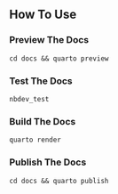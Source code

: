 ## How To Use

### Preview The Docs

```
cd docs && quarto preview
```

### Test The Docs

```
nbdev_test
```

### Build The Docs

```
quarto render
```

### Publish The Docs

```
cd docs && quarto publish
```